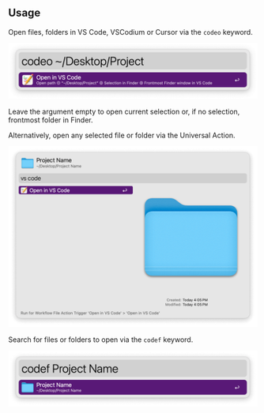 ## Usage

Open files, folders in VS Code, VSCodium or Cursor via the `codeo` keyword.

![Open files with keyword](images/showcase_open.png)

Leave the argument empty to open current selection or, if no selection, frontmost folder in Finder.

Alternatively, open any selected file or folder via the Universal Action.

![Open selection with Universal Actions](images/showcase_universal_actions.png)

Search for files or folders to open via the `codef` keyword.

![Search for files to open with keyword](images/showcase_search.png)

